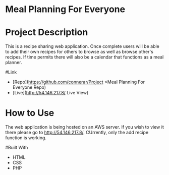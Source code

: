 # Meal Planning For Everyone

# Project Description
This is a recipe sharing web application.  Once complete users will be able to add their own recipes for others to browse as well as 
browse other's recipes.  If time permits there will also be a calendar that functions as a meal planner.

#Link
- [Repo](https://github.com/connerar/Project <Meal Planning For Everyone Repo)
- [Live](<http://54.146.217.8/> Live View)
# How to Use
The web application is being hosted on an AWS server.  If you wish to view it there please go to http://54.146.217.8/.  CUrrently, only the add recipe function is working.  

#Built With
- HTML
- CSS
- PHP
